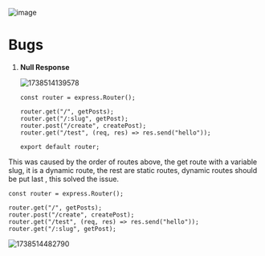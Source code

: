 ![image](https://github.com/user-attachments/assets/0628f981-60d1-4b8b-80a0-bd70e1231d18)
# Bugs

1. **Null Response**

   ![1738514139578](image/README/1738514139578.png)

   ```
   const router = express.Router();

   router.get("/", getPosts);
   router.get("/:slug", getPost);
   router.post("/create", createPost);
   router.get("/test", (req, res) => res.send("hello"));

   export default router;

   ```

This was caused by the order of routes above, the get route with a variable slug, it is a dynamic route, the rest are static routes, dynamic routes should be put last , this solved the issue.

```
const router = express.Router();

router.get("/", getPosts);
router.post("/create", createPost);
router.get("/test", (req, res) => res.send("hello"));
router.get("/:slug", getPost);

```


![1738514482790](image/README/1738514482790.png)
